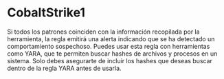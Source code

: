# CobaltStrike1
Si todos los patrones coinciden con la información recopilada por la herramienta, la regla emitirá una alerta indicando que se ha detectado un comportamiento sospechoso. 
Puedes usar esta regla con herramientas como YARA, que te permiten buscar hashes de archivos y procesos en un sistema. 
Solo debes asegurarte de incluir los hashes que deseas buscar dentro de la regla YARA antes de usarla.
